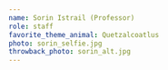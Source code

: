 ```yaml
---
name: Sorin Istrail (Professor)
role: staff
favorite_theme_animal: Quetzalcoatlus
photo: sorin_selfie.jpg
throwback_photo: sorin_alt.jpg
---
```

